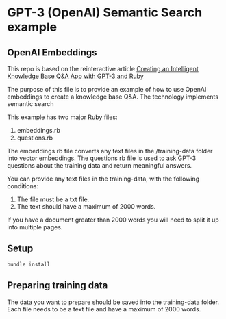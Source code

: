# GPT-3 (OpenAI) Semantic Search example

## OpenAI Embeddings

This repo is based on the reinteractive article
[Creating an Intelligent Knowledge Base Q&A App with GPT-3 and Ruby](https://medium.com/@kane.hooper/creating-an-intelligent-knowledge-base-q-a-app-with-gpt-3-and-ruby-646744eb6e4)


The purpose of this file is to provide an example of how to use OpenAI embeddings to create
a knowledge base Q&A. The technology implements semantic search

This example has two major Ruby files:

1. embeddings.rb
2. questions.rb

The embeddings rb file converts any text files in the /training-data folder into vector embeddings.
The questions rb file is used to ask GPT-3 questions about the training data and return meaningful
answers.

You can provide any text files in the training-data, with the following conditions:

1. The file must be a txt file.
2. The text should have a maximum of 2000 words.

If you have a document greater than 2000 words you will need to split it up into multiple pages.

## Setup

`bundle install`

## Preparing training data

The data you want to prepare should be saved into the training-data folder. Each file needs to be a text file and have a maximum of 2000 words.
